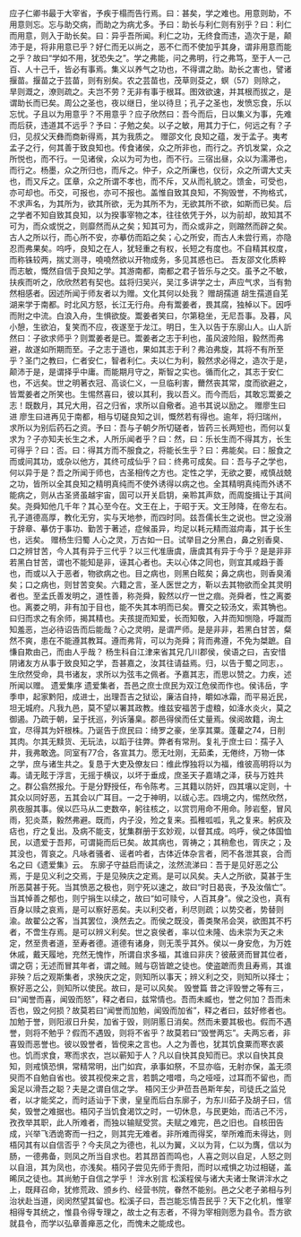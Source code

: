 <!-- { "loadSidebar": true } -->
应子仁卿书最于大宰省，予疾于榻而告行焉。曰：甚矣，学之难也。用意则助，不用意则忘。忘与助交病，而助之为病尤多。予曰：助长与利仁则有别乎？曰：利仁而用意，则入于助长矣。曰：异乎吾所闻。利仁之功，无终食而违，造次于是，颠沛于是，将非用意已乎？好仁而无以尚之，恶不仁而不使加乎其身，谓非用意而能之乎？故曰“学如不用，犹恐失之”。学之弗能，问之弗明，行之弗笃，至于人一己百、人十己千，皆必有事焉。集义以养气之功也，不得谓之助。助长之害也，譬诸揠苗。揠苗之于芸苗，则有别矣。农之芸苗也，茂草则芟之，螟（57）则除之，旱则溉之，潦则疏之。夫岂不劳？无非有事于根耳。图效欲速，并其根而拔之，是谓助长而已矣。周公之圣也，夜以继日，坐以待旦；孔子之圣也，发愤忘食，乐以忘忧。子且以为用意乎？不用意乎？应子欣然曰：吾今而后，日以集义为事，先难而后获，违道其不远乎？予曰：子勉之矣。以子之敏，用其力于仁，何远之有？子归，见叔父天彝而商新得焉，其为我质之。
赠邵文化
良知之蕴，发于孟子。夷考孟子之行，何其善于致良知也。传食诸侯，众之所非也，而行之。齐饥发棠，众之所悦也，而不行。一见诸侯，众以为可为也，而不行。三宿出昼，众以为濡滞也，而行之。杨墨，众之所归也，而斥之。仲子，众之所廉也，仪衍，众之所谓大丈夫也，而又斥之。匡章，众之所谓不孝也，而不斥，又从而礼貌之。馈金，可受也，亦可却也。币交，可报也，亦可不报也。盖惟自致其良知，不狥毁誉，不拘格式，不求声名，为其所为，欲其所欲，无为其所不为，无欲其所不欲，如斯而已矣。后之学者不知自致其良知，以为揆事宰物之本，往往依凭于外，以为前却，故知其不可为，而众或悦之，则靡然而从之矣；知其可为，而众或非之，则蹜然而辟之矣。古人之所以行，而心所不安，亦摹仿而蹈之矣；心之所安，而古人未尝行焉，亦隐忍而弗果矣。呜呼，良知之在人，犹轻重之有权，长短之有度也。不自精其权度，而称铢较两，揣丈测寻，嘵嘵然欲以开物成务，多见其惑也已。
吾友邵文化质粹而志敏，慨然自信于良知之学。其游南都，南都之君子皆乐与之交。虽予之不敏，扶疾而听之，欣欣然若有契也。兹将归吴兴，吴江多讲学之士，声应气求，当有勃然相感者。因述所闻于师友者以为赠。文化其何以处我？
赠胡孺道
胡生孺道自芜湖来学于南都。时北风方怒，长江无行舟。舟有鬻姜者，畏其腐，独棹以下。因呼而附之中流。白浪入舟，生惧欲旋。鬻姜者笑曰，尔第稳坐，无尼吾事。及暮，风小憩，生欲泊，复笑而不应，夜遂至于龙江。明日，生入以告于东廓山人。山人訢然曰：子欲求师乎？则鬻姜者是已。鬻姜者之志于利也，虽风波险阻，毅然而弗避，故遂如所期而至。子之志于道也，果如其志于利？弗泊弗旋，其将不有所至乎？圣门之教曰，仁者安仁，智者利仁。夫以仁为利，毅然求必得之，造次于是，颠沛于是，是谓择乎中庸。而能期月守之，斯智之实也。循而化之，其志于安仁也，不远矣。世之明著衣冠、高谈仁义，一旦临利害，薾然丧其常，度而欲避之，皆鬻姜者之所笑也。生惕然喜曰，彼以其利，我以吾义。而今而后，其敢忘鬻姜之志！既数月，其兄大用，召之归省，求所以自儆者。追书其说以励之。
赠廖生曰进
廖生曰进再见于南都，相与切磋良知之训，慨然若有得也。逾年，将归瑞州，求所以为别后药石之资。予曰：吾与子朝夕所切磋者，皆药三长两短也，而何以复求为？子亦知夫长生之术，人所乐闻者乎？曰：然，曰：乐长生而不得其方，长生可得乎？曰：否。曰：得其方而不服食之，将能长生乎？曰：弗能矣。曰：服食之而或间其功，或杂以他方，其终可成仙乎？曰：终弗可成矣。曰：吾与子之学也，何以异于是？吾之所闻于师也，古圣相传之方也。定性之学，无欲之要，戒慎战兢之功，皆所以全其良知之精明真纯而不使外诱得以病之也。全其精明真纯而外诱不能病之，则从古圣贤虽越宇宙，固可以开关启钥，亲聆其声欬，而周旋揖让于其间矣。尧舜知他几千年？其心至今在。文王在上，于昭于天。文王陟降，在帝左右。孔子道德高厚，教化无穷，实与天地参，而四时同。兹吾儒长生之说也。世之没溺于辞章、摹仿于事功、勤苦于著述，症候虽异，均足以耗元精而滋疴毒，其于长生也，远矣。
赠杨生归蜀
人心之灵，万古如一日。试举目之分黑白，鼻之别香臭、口之辨甘苦，今人其有异于三代乎？以三代准唐虞，唐虞其有异于今乎？是是非非若黑白甘苦，谓也不能知是非，诬其心者也。夫以心体之同也，则宜其咸趋于善也，而或以入于恶者，物欲病之也。目之病也，则黑白眩矣；鼻之病也，则香臭淆矣；口之病也，则甘苦变矣。六籍之言，圣人医世之方，靳以去其物欲而全其灵明者也。至孟氏善发明之，道性善，称尧舜，毅然以疗一世之痼。尧舜者，性之离娄也。离娄之明，非有加于目也，能不失其本明而已矣。曹交之较汤文，索其觕也。曰归而求之有余师，揭其精也。夫孩提而知爱，长而知敬，入井而知恻隐，呼蹴而知羞恶，岂必待诏告而后能哉？心之灵明，是谓严师。是是非非，若黑白甘苦，粲然不爽，患在不能遵其教耳。遵而弗背，可以为尧舜；背而弗遵，不免为桀蹠。自慊自欺由己，而由人乎哉？
杨生科自江津来省其兄几川郡侯，侯语之曰，吉安惜阴诸友方从事于致良知之学，吾甚嘉之，汝其往请益焉。归，以告于蜀之同志，。生欣然受命，具书诸友，求所以为弦韦之佩者。予嘉其志，而思以赞之。力疾，述所闻以赠。
遗爱集序
遗爱集者，吾邑之庶士庶民为双江危侯而作也。侯讳岳，字季申，起家黔阳，成进士，出理吾吉之狱讼，廉洁自持，皭如冰霜，而平易近民，坦无城府。凡我九邑，莫不望以署其政教。维兹安福苦于虚粮，如洚水炎火，莫之御遏。乃疏于朝，呈于抚巡，列诉藩臬。郡邑得侯而任丈量焉。侯阅故籍，询土宜，尽得其为奸根株。乃诞告于庶民曰：绮罗之豪，坐享其粟。蓬藋之74，日削其肉。尔其无黩货、无玩法，以蹈于往弊。弊者有常刑。复礼于庶士曰：孺子入井，我弗敢逸。同室有77合，各宣其力。愿无吐刚，无茹柔，无倦终，万物一体之学，庶与诸生共之。复恳于大吏及僚友曰：维此惸独将以为福，维彼高明将以为毒。请无眩于浮言，无摇于横议，以坏于垂成，庶圣天子嘉靖之泽，获与万姓共之。群公翕然报允。于是分野授任，布令陈考。三其籍以防奸，四其壤以定则，十其众以同好恶，五其会以广耳目。一之于神明，以祓心志。四境之内，惕然欣然，夙夜服其事。侯以匹马从二吏数卒，躬往核之，以赏罚用命不用命。陟岩壑，冒风雨，犯炎蒸，毅然弗避。既而，内子没，殓之复来。孤稚呱呱，乳之复来。躬疢及痁也，疗之复出。及病不能支，犹集群册于玄妙观，以督其成。呜呼，侯之体国恤民，以遗爱于吾邦，可谓毙而后已矣。故其病也，胥祷之；其稍愈也，胥庆之；及其没也，胥哀之。凡咏者骚者、谣者吟者，古体近体杂言者，罔不各泄其哀，合而名之曰《遗爱集》云。
东廓子守益启而读之，泫然流涕曰：吾于是见好恶之公焉，于是见义利之交焉，于是见殃庆之定焉。是可以风矣。夫人之所欲，莫甚于生所恶莫甚于死。当其愤恶之极也，则宁死以速之，故曰“时日曷丧，予及汝偕亡”。当其悼善之郁也，则宁捐生以续之，故曰“如可赎兮，人百其身”。侯之没也，真有百身以赎之哀焉，是可以察好恶矣。夫以利交者，利尽则疏；以势交者，势替则渝。故翟公之客，当其罢位，涣然去之。而侯之既没，善类聚吊会哭，欲图其不朽者，不啻生存焉。是可以辨义利矣。世之哀侯者，率以位未隆、齿未崇为天之未定，然至贵者道，至寿者德。道德有诸身，则无羡乎其外。侯以一身安危，为万姓休戚，戴天履地，充然无愧怍，所谓自求多福，其谁曰非庆？彼蔽贤而冒其位者，谓之窃；无述而冒其年者，谓之贼。贼与窃皆蹠之徒也。使盗蹠而贵且寿焉，其谁非殃？后之观斯集者，求殃庆之定，则知所以事天；辨义利之交，则知所以择士；察好恶之公，则知所以使民。故曰，是可以风矣。
毁誉篇
昔之评毁誉之等有三，曰“闻誉而喜，闻毁而怒”，释之者曰，兹常情也。吾而未臧也，誉之何加？吾而未否也，毁之何损？故莫若曰“闻誉而加勉，闻毁而加省”，释之者曰，兹好修者也。加勉于誉，则阳淑日升矣，加省于毁，则阴慝日消矣。然而未要其极也。假而不遇誉，则将不勉乎？假而不遇毁，则将不省乎？故莫若曰“毁誉两忘”。夫两忘者，非喜毁而恶誉也。彼以毁誉者，皆傥来之言也。人之为善也，犹其饥食粟而寒衣裘也。饥而求食，寒而求衣，岂以蕲知于人？凡以自快其良知而已。求以自快其良知，则戒慎恐惧，常精常明，出门如宾，承事如祭，不显亦临，无射亦保，盖无须臾而不自勉自省也。彼其视傥来之言，若鹊之唶唶，鸟之哑哑，过耳而不留也，而奚足以滑吾之聪？夫是之谓自信之学。
梧冈王少尹莅吾邑斯年矣，司徒氏之监兑者，以才能奖之，而时适讪于下隶，皇皇而后白东廓子，为东川茹子及胡子曰，信矣，毁誉之难据也。梧冈子当饥食渴饮之时，一切休息，与民更始，而洁己不污，孜孜举其职，此人所难者，而独以输赋受赏。夫赋之难完，邑之旧也。自核田告成，兴举飞洒诡寄而一扫之，则其完无难者。非所难而得奖，举所难而未得达，则梧冈其有以自信否乎？今夫凤之为德也，礼以为翼，义以为背，仁以为膺，信以为肠，一德弗备，则凤之所当自求也。若其昂首而鸣也，人喜之则以自足，人怒之则以自沮，其为凤也，亦浅矣。梧冈子尝见先师于贵阳，而时以戒惧之功过相磋，盖晞凤之徒也。其尚勉于自信之学乎！
泮水别言
松溪程侯与诸大夫诸士聚讲泮水之上，既拜召命，犹修荒政、颁乡约、经营书院，眷然不能别。邑之父老子弟相与列治状赴当道，闵闵然望其留也。松溪子曰，吾岂能忘情吾民乎？天下之化机，惟宰相得专其统之，惟县令得专理之，故士之有志者，不得为宰相则愿为县令。吾方欲就县令，而学以弘章善瘅恶之化，而愧未之能成也。
